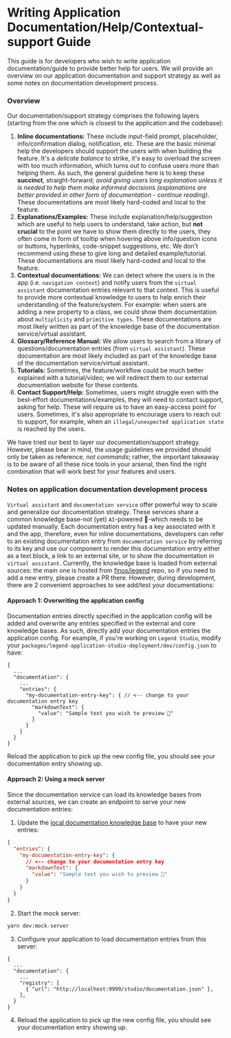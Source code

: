 # Writing Application Documentation/Help/Contextual-support Guide

This guide is for developers who wish to write application documentation/guide to provide better help for users. We will provide an overview on our application documentation and support strategy as well as some notes on documentation development process.

### Overview

Our documentation/support strategy comprises the following layers (starting from the one which is closest to the application and the codebase):

1. **Inline documentations:** These include input-field prompt, placeholder, info/confirmation dialog, notification, etc. These are the basic minimal help the developers should support the users with when building the feature. It's a _delicate balance_ to strike, it's easy to overload the screen with too much information, which turns out to confuse users more than helping them. As such, the general guideline here is to keep these **succinct**, straight-forward; _avoid giving users long explanation unless it is needed to help them make informed decisions (explanations are better provided in other form of documentation - continue reading)_. These documentations are most likely hard-coded and local to the feature.
2. **Explanations/Examples:** These include explanation/help/suggestion which are useful to help users to understand, take action, but **not crucial** to the point we have to show them directly to the users, they often come in form of tooltip when hovering above info/question icons or buttons, hyperlinks, code-snippet suggestions, etc. We don't recommend using these to give long and detailed example/tutorial. These documentations are most likely hard-coded and local to the feature.
3. **Contextual documentations:** We can detect where the users is in the app (i.e. `navigation context`) and notify users from the `virtual assistant` documentation entries relevant to that context. This is useful to provide more contextual knowledge to users to help enrich their understanding of the feature/system. For example: when users are adding a new property to a class, we could show them documentation about `multiplicity` and `primitive types`. These documentations are most likely written as part of the knowledge base of the documentation service/virtual assistant.
4. **Glossary/Reference Manual:** We allow users to search from a library of questions/documentation entries (from `virtual assistant`). These documentation are most likely included as part of the knowledge base of the documentation service/virtual assistant.
5. **Tutorials:** Sometimes, the feature/workflow could be much better explained with a tutorial/video; we will redirect them to our external documentation website for these contents.
6. **Contact Support/Help:** Sometimes, users might struggle even with the best-effort documentations/examples, they will need to contact support, asking for help. These will require us to have an easy-access point for users. Sometimes, it's also appropriate to encourage users to reach out to support, for example, when an `illegal/unexpected application state` is reached by the users.

We have tried our best to layer our documentation/support strategy. However, please bear in mind, the usage guidelines we provided should only be taken as reference, _not commands_; rather, the important takeaway is to be aware of all these nice tools in your arsenal, then find the right combination that will work best for your features and users.

### Notes on application documentation development process

`Virtual assistant` and `documentation service` offer powerful way to scale and generalize our documentation strategy. These services share a common knowledge base-not (yet) `AI`-powered 🤯-which needs to be updated manually. Each documentation entry has a key associated with it and the app, therefore, even for inline documentations, developers can refer to an existing documentation entry from `documentation service` by referring to its key and use our component to render this documentation entry either as a text block, a link to an external site, or to show the documentation in `virtual assistant`. Currently, the knowledge base is loaded from external sources: the main one is hosted from [finos/legend](https://github.com/finos/legend/tree/master/website/static/resource/studio/documentation) repo, so if you need to add a new entry, please create a PR there. However, during development, there are 2 convenient approaches to see add/test your documentations:

#### Approach 1: Overwriting the application config

Documentation entries directly specified in the application config will be added and overwrite any entries specified in the external and core knowledge bases. As such, directly add your documentation entries the application config. For example, if you're working on `Legend Studio`, modify your `packages/legend-application-studio-deployment/dev/config.json` to have:

```jsonc
{
  ...
  "documentation": {
    ...
    "entries": {
      "my-documentation-entry-key": { // <-- change to your documentation entry key
        "markdownText": {
          "value": "Sample text you wish to preview 🧙"
        }
      }
    }
  }
}
```

Reload the application to pick up the new config file, you should see your documentation entry showing up.

#### Approach 2: Using a mock server

Since the documentation service can load its knowledge bases from external sources, we can create an endpoint to serve your new documentation entries:

1. Update the [local documentation knowledge base](https://github.com/finos/legend-studio/blob/master/fixtures/legend-mock-server/src/DummyDocumentationData.json) to have your new entries:

```json
{
  "entries": {
    "my-documentation-entry-key": {
      // <-- change to your documentation entry key
      "markdownText": {
        "value": "Sample text you wish to preview 🧙"
      }
    }
  }
}
```

2. Start the mock server:

```sh
yarn dev:mock-server
```

3. Configure your application to load documentation entries from this server:

```jsonc
{
  ...
  "documentation": {
    ...
    "registry": [
      { "url": "http://localhost:9999/studio/documentation.json" },
    ],
  }
}
```

4. Reload the application to pick up the new config file, you should see your documentation entry showing up.
